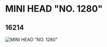 # MINI HEAD "NO. 1280"
## 16214
![MINI HEAD "NO. 1280"](https://lc-www-live-s.legocdn.com/media/bricks/5/2/6057695.jpg)
